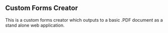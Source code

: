 Custom Forms Creator
--------------------
This is a custom forms creator which outputs to a basic .PDF document as a stand alone web application.
